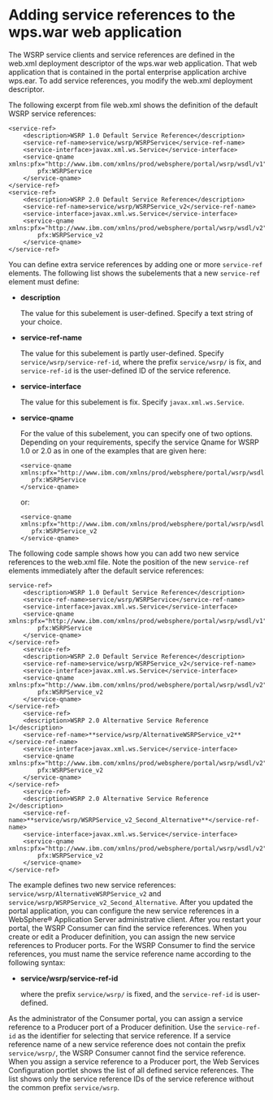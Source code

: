 # Adding service references to the wps.war web application

The WSRP service clients and service references are defined in the web.xml deployment descriptor of the wps.war web application. That web application that is contained in the portal enterprise application archive wps.ear. To add service references, you modify the web.xml deployment descriptor.

The following excerpt from file web.xml shows the definition of the default WSRP service references:

```
<service-ref>
    <description>WSRP 1.0 Default Service Reference</description>
    <service-ref-name>service/wsrp/WSRPService</service-ref-name>
    <service-interface>javax.xml.ws.Service</service-interface>
    <service-qname xmlns:pfx="http://www.ibm.com/xmlns/prod/websphere/portal/wsrp/wsdl/v1">
        pfx:WSRPService
    </service-qname>
</service-ref>
<service-ref>
    <description>WSRP 2.0 Default Service Reference</description>
    <service-ref-name>service/wsrp/WSRPService_v2</service-ref-name>
    <service-interface>javax.xml.ws.Service</service-interface>
    <service-qname xmlns:pfx="http://www.ibm.com/xmlns/prod/websphere/portal/wsrp/wsdl/v2">
        pfx:WSRPService_v2
    </service-qname>
</service-ref>

```

You can define extra service references by adding one or more `service-ref` elements. The following list shows the subelements that a new `service-ref` element must define:

-   **description**

    The value for this subelement is user-defined. Specify a text string of your choice.

-   **service-ref-name**

    The value for this subelement is partly user-defined. Specify `service/wsrp/service-ref-id`, where the prefix `service/wsrp/` is fix, and `service-ref-id` is the user-defined ID of the service reference.

-   **service-interface**

    The value for this subelement is fix. Specify `javax.xml.ws.Service`.

-   **service-qname**

    For the value of this subelement, you can specify one of two options. Depending on your requirements, specify the service Qname for WSRP 1.0 or 2.0 as in one of the examples that are given here:

    ```
    <service-qname xmlns:pfx="http://www.ibm.com/xmlns/prod/websphere/portal/wsrp/wsdl/v1">
       pfx:WSRPService
    </service-qname>
    
    ```

    or:

    ```
    <service-qname xmlns:pfx="http://www.ibm.com/xmlns/prod/websphere/portal/wsrp/wsdl/v2">
       pfx:WSRPService_v2
    </service-qname>
    ```


The following code sample shows how you can add two new service references to the web.xml file. Note the position of the new `service-ref` elements immediately after the default service references:

```
service-ref>
    <description>WSRP 1.0 Default Service Reference</description>
    <service-ref-name>service/wsrp/WSRPService</service-ref-name>
    <service-interface>javax.xml.ws.Service</service-interface>
    <service-qname xmlns:pfx="http://www.ibm.com/xmlns/prod/websphere/portal/wsrp/wsdl/v1">
        pfx:WSRPService
    </service-qname>
</service-ref>
    <service-ref>
    <description>WSRP 2.0 Default Service Reference</description>
    <service-ref-name>service/wsrp/WSRPService_v2</service-ref-name>
    <service-interface>javax.xml.ws.Service</service-interface>
    <service-qname xmlns:pfx="http://www.ibm.com/xmlns/prod/websphere/portal/wsrp/wsdl/v2">
        pfx:WSRPService_v2
    </service-qname>
</service-ref>
    <service-ref>
    <description>WSRP 2.0 Alternative Service Reference 1</description>
    <service-ref-name>**service/wsrp/AlternativeWSRPService_v2**</service-ref-name>
    <service-interface>javax.xml.ws.Service</service-interface>
    <service-qname xmlns:pfx="http://www.ibm.com/xmlns/prod/websphere/portal/wsrp/wsdl/v2">
        pfx:WSRPService_v2
    </service-qname>
</service-ref>
    <service-ref>
    <description>WSRP 2.0 Alternative Service Reference 2</description>
    <service-ref-name>**service/wsrp/WSRPService_v2_Second_Alternative**</service-ref-name>
    <service-interface>javax.xml.ws.Service</service-interface>
    <service-qname xmlns:pfx="http://www.ibm.com/xmlns/prod/websphere/portal/wsrp/wsdl/v2">
        pfx:WSRPService_v2
    </service-qname>
</service-ref>
```

The example defines two new service references: `service/wsrp/AlternativeWSRPService_v2` and `service/wsrp/WSRPService_v2_Second_Alternative`. After you updated the portal application, you can configure the new service references in a WebSphere® Application Server administrative client. After you restart your portal, the WSRP Consumer can find the service references. When you create or edit a Producer definition, you can assign the new service references to Producer ports. For the WSRP Consumer to find the service references, you must name the service reference name according to the following syntax:

-   **service/wsrp/service-ref-id**

    where the prefix `service/wsrp/` is fixed, and the `service-ref-id` is user-defined.


As the administrator of the Consumer portal, you can assign a service reference to a Producer port of a Producer definition. Use the `service-ref-id` as the identifier for selecting that service reference. If a service reference name of a new service reference does not contain the prefix `service/wsrp/`, the WSRP Consumer cannot find the service reference. When you assign a service reference to a Producer port, the Web Services Configuration portlet shows the list of all defined service references. The list shows only the service reference IDs of the service reference without the common prefix `service/wsrp`.


